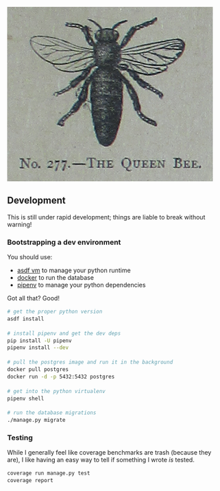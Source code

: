 ![The Queen Bee](docs/logo.png)

## Development

This is still under rapid development; things are liable to break without warning!

### Bootstrapping a dev environment

You should use:

- [asdf vm](https://github.com/asdf-vm/asdf) to manage your python runtime
- [docker](https://www.docker.com/products/docker-desktop) to run the database
- [pipenv](https://pipenv.readthedocs.io/en/latest/) to manage your python dependencies

Got all that? Good!

```bash
# get the proper python version
asdf install

# install pipenv and get the dev deps
pip install -U pipenv
pipenv install --dev

# pull the postgres image and run it in the background
docker pull postgres
docker run -d -p 5432:5432 postgres

# get into the python virtualenv
pipenv shell

# run the database migrations
./manage.py migrate
```

### Testing

While I generally feel like coverage benchmarks are trash (because they are), I like
having an easy way to tell if something I wrote _is_ tested.

```bash
coverage run manage.py test
coverage report
```
